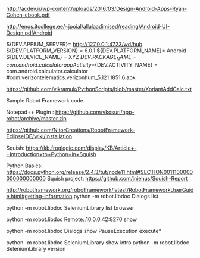 http://acdev.ir/wp-content/uploads/2016/03/Design-Android-Apps-Ryan-Cohen-ebook.pdf

http://enos.itcollege.ee/~jpoial/allalaadimised/reading/Android-UI-Design.pdfAndroid



${DEV.APPIUM_SERVER}= http://127.0.0.1:4723/wd/hub
${DEV.PLATFORM_VERSION} = 6.0.1
${DEV.PLATFORM_NAME}= Android
${DEV.DEVICE_NAME} = XYZ
${DEV.PACKAGE_NAME} = com.android.calculator
appActivity=${DEV.ACTIVITY_NAME} = com.android.calculator.calculator
#com.verizontelematics.verizonhum_5.121.1851.6.apk

https://github.com/vikramuk/PythonScripts/blob/master/XoriantAddCalc.txt


Sample Robot Framework code

Notepad++ Plugin : https://github.com/vkosuri/npp-robot/archive/master.zip 

https://github.com/NitorCreations/RobotFramework-EclipseIDE/wiki/Installation


Squish:
https://kb.froglogic.com/display/KB/Article+-+Introduction+to+Python+in+Squish

Python Basics:
https://docs.python.org/release/2.4.3/tut/node11.html#SECTION0011100000000000000000
Squish project:
https://github.com/jniehus/Squish-Report


http://robotframework.org/robotframework/latest/RobotFrameworkUserGuide.html#getting-information
python -m robot.libdoc Dialogs list

python -m robot.libdoc SeleniumLibrary list browser

python -m robot.libdoc Remote::10.0.0.42:8270 show

python -m robot.libdoc Dialogs show PauseExecution execute*

python -m robot.libdoc SeleniumLibrary show intro
python -m robot.libdoc SeleniumLibrary version
